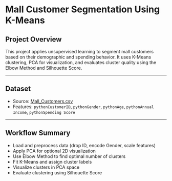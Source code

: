 # Mall Customer Segmentation Using K-Means
## Project Overview
This project applies unsupervised learning to segment mall customers based on their demographic and spending behavior. It uses K-Means clustering, PCA for visualization, and evaluates cluster quality using the Elbow Method and Silhouette Score.

---
## Dataset
- Source: [Mall_Customers.csv](https://www.kaggle.com/datasets/vjchoudhary7/customer-segmentation-tutorial-in-python)
- Features: ```pythonCustomerID```, ```pythonGender```, ```pythonAge```, ```pythonAnnual Income```, ```pythonSpending Score```

---
## Workflow Summary
- Load and preprocess data (drop ID, encode Gender, scale features)
- Apply PCA for optional 2D visualization
- Use Elbow Method to find optimal number of clusters
- Fit K-Means and assign cluster labels
- Visualize clusters in PCA space
- Evaluate clustering using Silhouette Score
  
